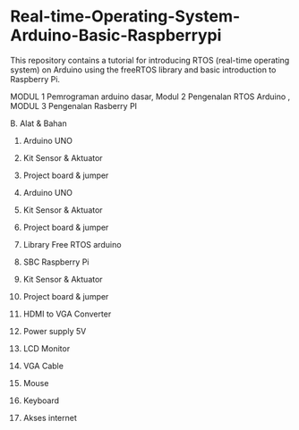 # Real-time-Operating-System-Arduino-Basic-Raspberrypi
This repository contains a tutorial for introducing RTOS (real-time operating system) on Arduino using the freeRTOS library and basic introduction to Raspberry Pi.
                                                
MODUL 1 Pemrograman arduino dasar, Modul 2 Pengenalan RTOS Arduino , MODUL 3 Pengenalan Rasberry PI
 
B.	Alat & Bahan

1.	Arduino UNO
2.	Kit Sensor & Aktuator
3.	Project board & jumper

1.	Arduino UNO
2.	Kit Sensor & Aktuator
3.	Project board & jumper
4.	Library Free RTOS arduino

1.	SBC Raspberry Pi 
2.	Kit Sensor & Aktuator
3.	Project board & jumper
4.	HDMI to VGA Converter
5.	Power supply 5V
6.	LCD Monitor
7.	VGA Cable
8.	Mouse
9.	Keyboard
10.	Akses internet
